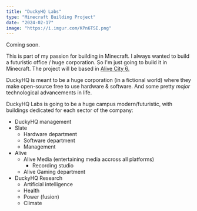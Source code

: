 ```yaml
---
title: "DuckyHQ Labs"
type: "Minecraft Building Project"
date: "2024-02-17"
image: "https://i.imgur.com/KPn6TSE.png"
---
```


Coming soon.

This is part of my passion for building in Minecraft. I always wanted to build a futuristic office / huge corporation. So I'm just going to build it in Minecraft.
The project will be based in [Alive City 6.](/projects/alive-city-6)

DuckyHQ is meant to be a huge corporation (in a fictional world) where they make open-source free to use hardware & software. And some pretty _major_ technological advancements in life.

DuckyHQ Labs is going to be a huge campus modern/futuristic, with buildings dedicated for each sector of the company:

- DuckyHQ management
- Slate
  - Hardware department
  - Software department
  - Management
- Alive
  - Alive Media (entertaining media accross all platforms)
    - Recording studio
  - Alive Gaming department
- DuckyHQ Research
  - Artificial intelligence
  - Health
  - Power (fusion)
  - Climate
